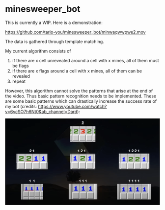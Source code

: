 # minesweeper_bot

This is currently a WIP. Here is a demonstration:

https://github.com/tario-you/minesweeper_bot/minwaqwwpwe2.mov

The data is gathered through template matching.

My current algorithm consists of

1. if there are x cell unrevealed around a cell with x mines, all of them must be flags
2. if there are x flags around a cell with x mines, all of them can be revealed
3. repeat

However, this algorithm cannot solve the patterns that arise at the end of the video. Thus basic pattern recognition needs to be implemented. These are some basic patterns which can drastically increase the success rate of my bot (credits: https://www.youtube.com/watch?v=6vcSO7h6Nt0&ab_channel=Dard):

<img src="future.png" width="800" />
